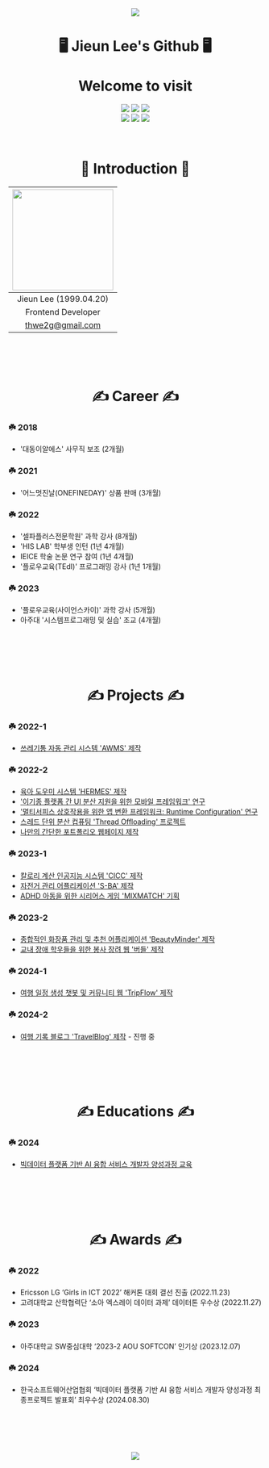 <div align="center">
  
<img src="https://capsule-render.vercel.app/api?type=waving&color=gradient&height=200&section=header&text=LeeJieun&fontSize=60" />

# 🖥️ Jieun Lee's Github 🖥️ </br></br> Welcome to visit

<img src="https://img.shields.io/badge/Flutter-02CCFE?style=for-the-badge&logo=flutter&logoColor=white"/>

<img src="https://img.shields.io/badge/Android%20Studio-3DA200?style=for-the-badge&logo=androidstudio&logoColor=white"/>

<img src="https://img.shields.io/badge/Postman-FF6C37?style=for-the-badge&logo=postman&logoColor=white"/>
</br>
<img src="https://img.shields.io/badge/springboot-6DB33F?style=for-the-badge&logo=springboot&logoColor=white"/>

<img src="https://img.shields.io/badge/IntelliJ%20IDEA%20CE-0000CD?style=for-the-badge&logo=intellijidea&logoColor=white"/>

<img src="https://img.shields.io/badge/Figma-000000?style=for-the-badge&logo=figma&logoColor=white"/>
<br/><br/></br>

# 💚 Introduction 💚
<img width="200px" src="https://github.com/BuddlIes/FrontEnd/assets/100847440/114a2fda-8af6-488a-a968-e0c1c4a80cf9"/>|
|:-----:|
|Jieun Lee (1999.04.20)|
|Frontend Developer|
|thwe2g@gmail.com|
</div>
<br/><br/></br>

<div align="center">
  
# ✍️ Career ✍️
</div>

### ☘️ 2018
- '대동이알에스' 사무직 보조 (2개월)
### ☘️ 2021
- '어느멋진날(ONEFINEDAY)' 상품 판매 (3개월)
### ☘️ 2022
- '셀파플러스전문학원' 과학 강사 (8개월)
- 'HIS LAB' 학부생 인턴 (1년 4개월)
- IEICE 학술 논문 연구 참여 (1년 4개월)
- '플로우교육(TEdI)' 프로그래밍 강사 (1년 1개월)
### ☘️ 2023
- '플로우교육(사이언스카이)' 과학 강사 (5개월)
- 아주대 '시스템프로그래밍 및 실습' 조교 (4개월)
## 
<br/><br/></br>

<div align="center">
  
# ✍️ Projects ✍️
</div>

### ☘️ 2022-1
- [쓰레기통 자동 관리 시스템 'AWMS' 제작](https://drive.google.com/drive/folders/1LlkRdUXUwgFemN4IfUMTT4xKksc_FANk?usp=sharing)
### ☘️ 2022-2
- [육아 도우미 시스템 'HERMES' 제작](https://github.com/LeeZEun/HERMES)
- ['이기종 플랫폼 간 UI 분산 지원을 위한 모바일 프레임워크' 연구](https://github.com/LeeZEun/WEB_FLUID)
- ['멀티서피스 상호작용을 위한 앱 변환 프레임워크: Runtime Configuration' 연구](https://github.com/LeeZEun/WEB_FLUID)
- [스레드 단위 분산 컵퓨팅 'Thread Offloading' 프로젝트](https://github.com/LeeZEun/DistributedSystem)
- [나만의 간단한 포트폴리오 웹페이지 제작](https://github.com/LeeZEun/OSS_Project_WEB)
### ☘️ 2023-1
- [칼로리 계산 인공지능 시스템 'CICC' 제작](https://github.com/LeeZEun/2023S-Ajou-ML/blob/main/TeamProject_Calories_Calculator.ipynb)
- [자전거 관리 어플리케이션 'S-BA' 제작](https://github.com/safe-bicycle-assistant/s-ba)
- [ADHD 아동을 위한 시리어스 게임 'MIXMATCH' 기획](https://drive.google.com/drive/folders/1iopZWO1eztgGyOOL9i_xteiDIoUUlUQ6?usp=drive_link)
### ☘️ 2023-2
- [종합적인 화장품 관리 및 추천 어플리케이션 'BeautyMinder' 제작](https://github.com/beminder/BeautyMinder)
- [교내 장애 학우들을 위한 봉사 장려 웹 '버들' 제작](https://github.com/BuddlIes/BackEnd)
### ☘️ 2024-1
- [여행 일정 생성 챗봇 및 커뮤니티 웹 'TripFlow' 제작](https://github.com/orgs/KOSA-DDABONG/repositories)
### ☘️ 2024-2
- [여행 기록 블로그 'TravelBlog' 제작](https://github.com/LeeZEun/TravelBlog) - 진행 중

## 
<br/><br/></br>

<div align="center">
  
# ✍️ Educations ✍️
</div>

### ☘️ 2024
- [빅데이터 플랫폼 기반 AI 융합 서비스 개발자 양성과정 교육](https://www.notion.so/dearyou-th/dd5958c5371c4b1ea07abc57b4b976be?v=feadca0f80ed44c48b3af3a3d0a8dd6a&pvs=4)

##
<br/><br/></br>

<div align="center">

# ✍️ Awards ✍️
</div>

### ☘️ 2022
- Ericsson LG ‘Girls in ICT 2022’ 해커톤 대회 결선 진출 (2022.11.23)
-	고려대학교 산학협력단 ‘소아 엑스레이 데이터 과제’ 데이터톤 우수상 (2022.11.27)

### ☘️ 2023
- 아주대학교 SW중심대학 ‘2023-2 AOU SOFTCON’ 인기상 (2023.12.07)

### ☘️ 2024
- 한국소프트웨어산업협회 ‘빅데이터 플랫폼 기반 AI 융합 서비스 개발자 양성과정 최종프로젝트 발표회’ 최우수상 (2024.08.30)

##
<br/><br/></br>

<div align="center">

<img src="https://capsule-render.vercel.app/api?type=waving&color=gradient&height=200&section=footer" />

